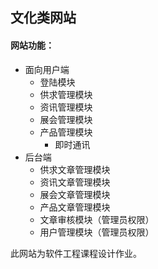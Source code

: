 ## 文化类网站
#### 网站功能：
- 面向用户端
  - 登陆模块
  - 供求管理模块
  - 资讯管理模块
  - 展会管理模块
  - 产品管理模块
    - 即时通讯
- 后台端
  - 供求文章管理模块
  - 资讯文章管理模块
  - 展会文章管理模块
  - 产品文章管理模块
  - 文章审核模块（管理员权限）
  - 用户管理模块（管理员权限）
  

此网站为软件工程课程设计作业。
